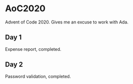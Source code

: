 # AoC2020

Advent of Code 2020. Gives me an excuse to work with Ada.

## Day 1

Expense report, completed.

## Day 2

Password validation, completed.
